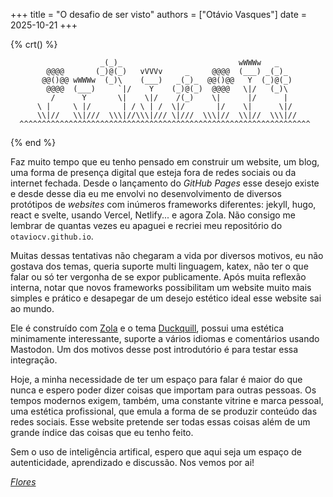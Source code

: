 +++
title = "O desafio de ser visto"
authors = ["Otávio Vasques"]
date = 2025-10-21
+++


{% crt() %}
```
                    _(_)_                          wWWWw   _  
        @@@@       (_)@(_)   vVVVv     _     @@@@  (___) _(_)_
       @@()@@ wWWWw  (_)\    (___)   _(_)_  @@()@@   Y  (_)@(_)
        @@@@  (___)     `|/    Y    (_)@(_)  @@@@   \|/   (_)\
         /      Y       \|    \|/    /(_)    \|      |/      |
      \ |     \ |/       | / \ | /  \|/       |/    \|      \|/
      \\|//   \\|///  \\\|//\\\|/// \|///  \\\|//  \\|//  \\\|//
  ^^^^^^^^^^^^^^^^^^^^^^^^^^^^^^^^^^^^^^^^^^^^^^^^^^^^^^^^^^^^^^^^^
```
{% end %}

Faz muito tempo que eu tenho pensado em construir um website, um blog, uma forma de presença digital
que esteja fora de redes sociais ou da internet fechada. Desde o lançamento do _GitHub Pages_
esse desejo existe e desde desse dia eu me envolvi no desenvolvimento de diversos protótipos
de _websites_ com inúmeros frameworks diferentes: jekyll, hugo, react e svelte, usando Vercel, Netlify...
e agora Zola. Não consigo me lembrar de quantas vezes eu apaguei e recriei meu repositório do `otaviocv.github.io`.

Muitas dessas tentativas não chegaram a vida por diversos motivos, eu não gostava dos temas, queria suporte
multi linguagem, katex, não ter o que falar ou só ter vergonha de se expor publicamente. Após muita
reflexão interna, notar que novos frameworks possibilitam um website muito mais simples e prático e desapegar
de um desejo estético ideal esse website sai ao mundo.

Ele é construído com [Zola](https://www.getzola.org/) e o tema [Duckquill](https://duckquill.daudix.one/),
possui uma estética minimamente interessante, suporte a vários idiomas e comentários usando Mastodon.
Um dos motivos desse post introdutório é para testar essa integração.

Hoje, a minha necessidade de ter um espaço para falar é maior do que nunca e espero poder dizer coisas
que importam para outras pessoas. Os tempos modernos exigem, também, uma constante vitrine e marca pessoal,
uma estética profissional, que emula a forma de se produzir conteúdo das redes sociais. Esse website
pretende ser todas essas coisas além de um grande índice das coisas que eu tenho feito.

Sem o uso de inteligência artifical, espero que aqui seja um espaço de autenticidade, aprendizado e discussão.
Nos vemos por ai!

[_Flores_](http://loveascii.com/flowershtm.html)
